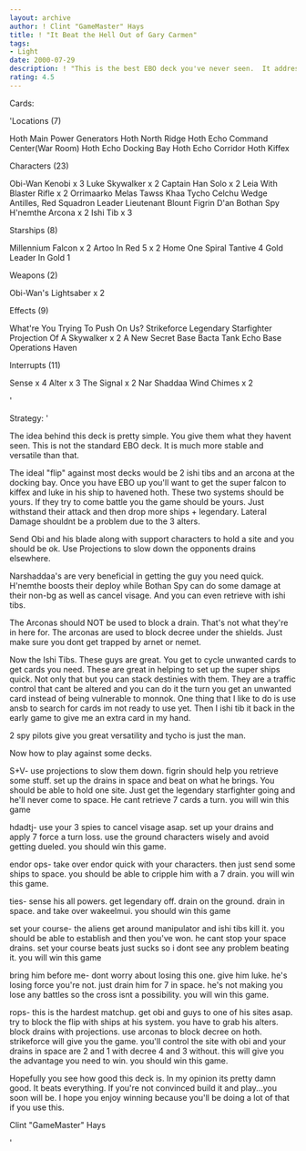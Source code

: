 ```yaml
---
layout: archive
author: ! Clint "GameMaster" Hays
title: ! "It Beat the Hell Out of Gary Carmen"
tags:
- Light
date: 2000-07-29
description: ! "This is the best EBO deck you've never seen.  It addresses all of the problems faced by most EBO decks to give it an advantage."
rating: 4.5
---
```

Cards: 

'Locations (7)

Hoth Main Power Generators
Hoth North Ridge
Hoth Echo Command Center(War Room)
Hoth Echo Docking Bay
Hoth Echo Corridor
Hoth
Kiffex

Characters (23)

Obi-Wan Kenobi x 3
Luke Skywalker x 2
Captain Han Solo x 2
Leia With Blaster Rifle x 2
Orrimaarko
Melas
Tawss Khaa
Tycho Celchu
Wedge Antilles, Red Squadron Leader
Lieutenant Blount
Figrin D'an
Bothan Spy
H'nemthe
Arcona x 2
Ishi Tib x 3

Starships (8)

Millennium Falcon x 2
Artoo In Red 5 x 2
Home One
Spiral
Tantive 4
Gold Leader In Gold 1

Weapons (2)

Obi-Wan's Lightsaber x 2

Effects (9)

What're You Trying To Push On Us?
Strikeforce
Legendary Starfighter
Projection Of A Skywalker x 2
A New Secret Base
Bacta Tank
Echo Base Operations
Haven

Interrupts (11)

Sense x 4
Alter x 3
The Signal x 2
Nar Shaddaa Wind Chimes x 2



'

Strategy: '

The idea behind this deck is pretty simple.  You give them what they havent seen.  This is not the standard EBO deck.  It is much more stable and versatile than that.

The ideal "flip" against most decks would be 2 ishi tibs and an arcona at the docking bay.  Once you have EBO up you'll want to get the super falcon to kiffex and luke in his ship to havened hoth.  These two systems should be yours.  If they try to come battle you the game should be yours.  Just withstand their attack and then drop more ships + legendary.  Lateral Damage shouldnt be a problem due to the 3 alters.

Send Obi and his blade along with support characters to hold a site and you should be ok.  Use Projections to slow down the opponents drains elsewhere.

Narshaddaa's are very beneficial in getting the guy you need quick.  H'nemthe boosts their deploy while Bothan Spy can do some damage at their non-bg as well as cancel visage.  And you can even retrieve with ishi tibs.

The Arconas should NOT be used to block a drain.  That's not what they're in here for.  The arconas are used to block decree under the shields.  Just make sure you dont get trapped by arnet or nemet.

Now the Ishi Tibs.  These guys are great.  You get to cycle unwanted cards to get cards you need.  These are great in helping to set up the super ships quick.	Not only that but you can stack destinies with them.  They are a traffic control that cant be altered and you can do it the turn you get an unwanted card instead of being vulnerable to monnok.  One thing that I like to do is use ansb to search for cards im not ready to use yet.	Then I ishi tib it back in the early game to give me an extra card in my hand.

2 spy pilots give you great versatility and tycho is just the man.


Now how to play against some decks.

S+V-  use projections to slow them down.  figrin should help you retrieve some stuff.  set up the drains in space and beat on what he brings.  You should be able to hold one site.  Just get the legendary starfighter going and he'll never come to space.  He cant retrieve 7 cards a turn.  you will win this game

hdadtj- use your 3 spies to cancel visage asap.  set up your drains and apply 7 force a turn loss.  use the ground characters wisely and avoid getting dueled.	you should win this game.

endor ops- take over endor quick with your characters.	then just send some ships to space.  you should be able to cripple him with a 7 drain.	you will win this game.

ties-  sense his all powers.  get legendary off.  drain on the ground.	drain in space.  and take over wakeelmui.  you should win this game

set your course-  the aliens get around manipulator and ishi tibs kill it.  you should be able to establish and then you've won.  he cant stop your space drains.  set your course beats just sucks so i dont see any problem beating it.  you will win this game

bring him before me-  dont worry about losing this one.  give him luke.  he's losing force you're not.  just drain him for 7 in space.  he's not making you lose any battles so the cross isnt a possibility.  you will win this game.

rops-  this is the hardest matchup.  get obi and guys to one of his sites asap.  try to block the flip with ships at his system.  you have to grab his alters.	block drains with projections.	use arconas to block decree on hoth.  strikeforce will give you the game.  you'll control the site with obi and your drains in space are 2 and 1 with decree 4 and 3 without.	this will give you the advantage you need to win.  you should win this game.



Hopefully you see how good this deck is.  In my opinion its pretty damn good.  It beats everything.  If you're not convinced build it and play...you soon will be.  I hope you enjoy winning because you'll be doing a lot of that if you use this.



Clint "GameMaster" Hays



'